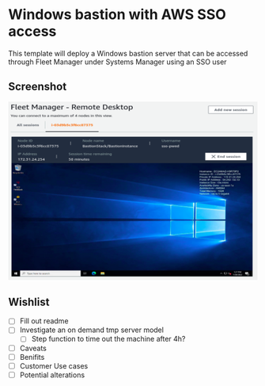 # Windows bastion with AWS SSO access

This template will deploy a Windows bastion server that can be accessed through Fleet Manager under Systems Manager using an SSO user

## Screenshot

![Screenshot](docs/FleetManager.png)

## Wishlist

- [ ] Fill out readme
- [ ] Investigate an on demand tmp server model
  - [ ] Step function to time out the machine after 4h?
- [ ] Caveats
- [ ] Benifits
- [ ] Customer Use cases
- [ ] Potential alterations
